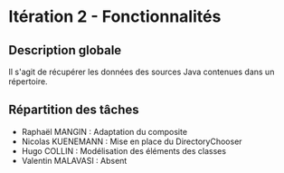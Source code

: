 # Itération 2 - Fonctionnalités
## Description globale
Il s'agit de récupérer les données des sources Java contenues dans un répertoire.

## Répartition des tâches
 - Raphaël MANGIN : Adaptation du composite
 - Nicolas KUENEMANN : Mise en place du DirectoryChooser
 - Hugo COLLIN : Modélisation des éléments des classes
 - Valentin MALAVASI : Absent
